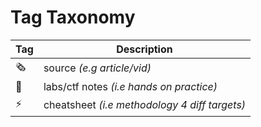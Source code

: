 
# Tag Taxonomy

| Tag | Description                                  |
| --- | -------------------------------------------- |
| 🗞️  | source *(e.g article/vid)*                   |
| 🥷  | labs/ctf notes *(i.e hands on practice)*     |
| ⚡  | cheatsheet *(i.e methodology 4 diff targets)* | 
